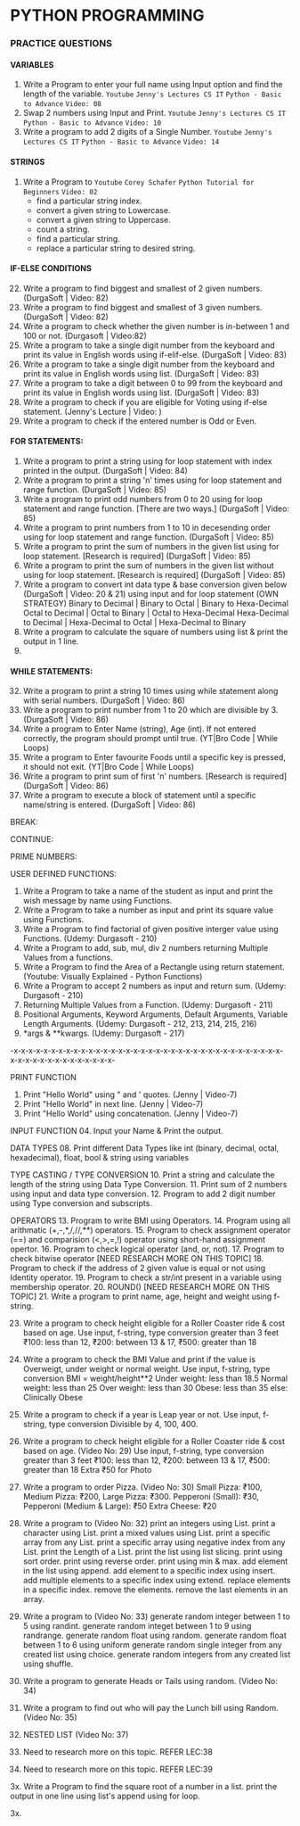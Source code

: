 # PYTHON PROGRAMMING
### PRACTICE QUESTIONS
#### VARIABLES
1. Write a Program to enter your full name using Input option and find the length of the variable. `Youtube` `Jenny's Lectures CS IT` `Python - Basic to Advance` `Video: 08`
2. Swap 2 numbers using Input and Print. `Youtube` `Jenny's Lectures CS IT` `Python - Basic to Advance` `Video: 10`
3. Write a program to add 2 digits of a Single Number. `Youtube` `Jenny's Lectures CS IT` `Python - Basic to Advance` `Video: 14`

#### STRINGS
01. Write a Program to `Youtube` `Corey Schafer` `Python Tutorial for Beginners` `Video: 02`
    * find a particular string index.
    * convert a given string to Lowercase.
    * convert a given string to Uppercase.
    * count a string.
    * find a particular string.
    * replace a particular string to desired string.

#### IF-ELSE CONDITIONS
22. Write a program to find biggest and smallest of 2 given numbers. (DurgaSoft | Video: 82)
23. Write a program to find biggest and smallest of 3 given numbers. (DurgaSoft | Video: 82)
24. Write a program to check whether the given number is in-between 1 and 100 or not. (Durgasoft | Video:82)
24. Write a program to take a single digit number from the keyboard and print its value in English words using if-elif-else. (DurgaSoft | Video: 83)
25. Write a program to take a single digit number from the keyboard and print its value in English words using list. (DurgaSoft | Video: 83)
25. Write a program to take a digit between 0 to 99 from the keyboard and print its value in English words using list. (DurgaSoft | Video: 83)
26. Write a program to check if you are eligible for Voting using if-else statement. (Jenny's Lecture | Video: )
27. Write a program to check if the entered number is Odd or Even.

#### FOR STATEMENTS:
1. Write a program to print a string using for loop statement with index printed in the output. (DurgaSoft | Video: 84)
2. Write a program to print a string 'n' times using for loop statement and range function. (DurgaSoft | Video: 85)
3. Write a program to print odd numbers from 0 to 20 using for loop statement and range function. [There are two ways.] (DurgaSoft | Video: 85)
4. Write a program to print numbers from 1 to 10 in decesending order using for loop statement and range function. (DurgaSoft | Video: 85)
5. Write a program to print the sum of numbers in the given list using for loop statement. [Research is required] (DurgaSoft | Video: 85)
6. Write a program to print the sum of numbers in the given list without using for loop statement. [Research is required] (DurgaSoft | Video: 85)
7. Write a program to convert int data type & base conversion given below (DurgaSoft | Video: 20 & 21) using input and for loop statement (OWN STRATEGY)
      Binary to Decimal | Binary to Octal | Binary to Hexa-Decimal
      Octal to Decimal | Octal to Binary | Octal to Hexa-Decimal
      Hexa-Decimal to Decimal | Hexa-Decimal to Octal | Hexa-Decimal to Binary
8. Write a program to calculate the square of numbers using list & print the output in 1 line.
9. 

#### WHILE STATEMENTS:
32. Write a program to print a string 10 times using while statement along with serial numbers. (DurgaSoft | Video: 86)
33. Write a program to print number from 1 to 20 which are divisible by 3. (DurgaSoft | Video: 86)
34. Write a program to Enter Name (string), Age (int). If not entered correctly, the program should prompt until true. (YT|Bro Code | While Loops)
35. Write a program to Enter favourite Foods until a specific key is pressed, it should not exit. (YT|Bro Code | While Loops)
34. Write a program to print sum of first 'n' numbers. [Research is required] (DurgaSoft | Video: 86)
35. Write a program to execute a block of statement until a specific name/string is entered. (DurgaSoft | Video: 86)

BREAK:

CONTINUE:

PRIME NUMBERS:

USER DEFINED FUNCTIONS:
1. Write a Program to take a name of the student as input and print the wish message by name using Functions.
2. Write a Program to take a number as input and print its square value using Functions.
3. Write a Program to find factorial of given positive interger value using Functions. (Udemy: Durgasoft - 210)
4. Write a Program to add, sub, mul, div 2 numbers returning Multiple Values from a functions.
5. Write a Program to find the Area of a Rectangle using return statement.(Youtube: Visually Explained - Python Functions)
6. Write a Program to accept 2 numbers as input and return sum. (Udemy: Durgasoft - 210)
7. Returning Multiple Values from a Function. (Udemy: Durgasoft - 211)
8. Positional Arguments, Keyword Arguments, Default Arguments, Variable Length Arguments. (Udemy: Durgasoft - 212, 213, 214, 215, 216)
9. *args & **kwargs. (Udemy: Durgasoft - 217)



-x-x-x-x-x-x-x-x-x-x-x-x-x-x-x-x-x-x-x-x-x-x-x-x-x-x-x-x-x-x-x-x-x-x-x-x-x-x-x-x-x-x-x-x-x-x-x-x-x-x-

PRINT FUNCTION
01. Print "Hello World" using " and ' quotes. (Jenny | Video-7)
02. Print "Hello World" in next line. (Jenny | Video-7)
03. Print "Hello World" using concatenation. (Jenny | Video-7)

INPUT FUNCTION
04. Input your Name & Print the output.



DATA TYPES
08. Print different Data Types like int (binary, decimal, octal, hexadecimal), float, bool & string using variables

TYPE CASTING / TYPE CONVERSION
10. Print a string and calculate the length of the string using Data Type Conversion.
11. Print sum of 2 numbers using input and data type conversion.
12. Program to add 2 digit number using Type conversion and subscripts.

OPERATORS
13. Program to write BMI using Operators.
14. Program using all arithmatic (+,-,*,/,//,**) operators.
15. Program to check assignment operator (==) and comparision (<,>,=,!) operator using short-hand assignment opertor.
16. Program to check logical operator (and, or, not).
17. Program to check bitwise operator [NEED RESEARCH MORE ON THIS TOPIC]
18. Program to check if the address of 2 given value is equal or not using Identity operator.
19. Program to check a str/int present in a variable using membership operator.
20. ROUND() [NEED RESEARCH MORE ON THIS TOPIC]
21. Write a program to print name, age, height and weight using f-string.




23. Write a program to check height eligible for a Roller Coaster ride & cost based on age.
      Use input, f-string, type conversion
      greater than 3 feet
      ₹100: less than 12, ₹200: between 13 & 17, ₹500: greater than 18

24. Write a program to check the BMI Value and print if the value is Overweigt, under weight or normal weight.
      Use input, f-string, type conversion
      BMI = weight/height**2
      Under weight: less than 18.5
      Normal weight: less than 25
      Over weight: less than 30
      Obese: less than 35
      else: Clinically Obese

25. Write a program to check if a year is Leap year or not.
      Use input, f-string, type conversion
      Divisible by 4, 100, 400.

26. Write a program to check height eligible for a Roller Coaster ride & cost based on age. (Video No: 29)
      Use input, f-string, type conversion
      greater than 3 feet
      ₹100: less than 12, ₹200: between 13 & 17, ₹500: greater than 18
      Extra ₹50 for Photo

27. Write a program to order Pizza. (Video No: 30)
      Small Pizza: ₹100, Medium Pizza: ₹200, Large Pizza: ₹300.
      Pepperoni (Small): ₹30, Pepperoni (Medium & Large): ₹50
      Extra Cheese: ₹20

28. Write a program to (Video No: 32)
      print an integers using List.
      print a character using List.
      print a mixed values using List.
      print a specific array from any List.
      print a specific array using negative index from any List.
      print the Length of a List.
      print the list using list slicing.
      print using sort order.
      print using reverse order.
      print using min & max.
      add element in the list using append.
      add element to a specific index using insert.
      add multiple elements to a specific index using extend.
      replace elements in a specific index.
      remove the elements.
      remove the last elements in an array.
      
29. Write a program to (Video No: 33)
      generate random integer between 1 to 5 using randint.
      generate random integet between 1 to 9 using randrange.
      generate random float using random.
      generate random float between 1 to 6 using uniform
      generate random single integer from any created list using choice.
      generate random integers from any created list using shuffle.

30. Write a program to generate Heads or Tails using random. (Video No: 34)

31. Write a program to find out who will pay the Lunch bill using Random. (Video No: 35)

32. NESTED LIST (Video No: 37)

33. Need to research more on this topic. REFER LEC:38

34. Need to research more on this topic. REFER LEC:39

3x. Write a Program to
      find the square root of a number in a list.
      print the output in one line using list's append using for loop.

3x. 
